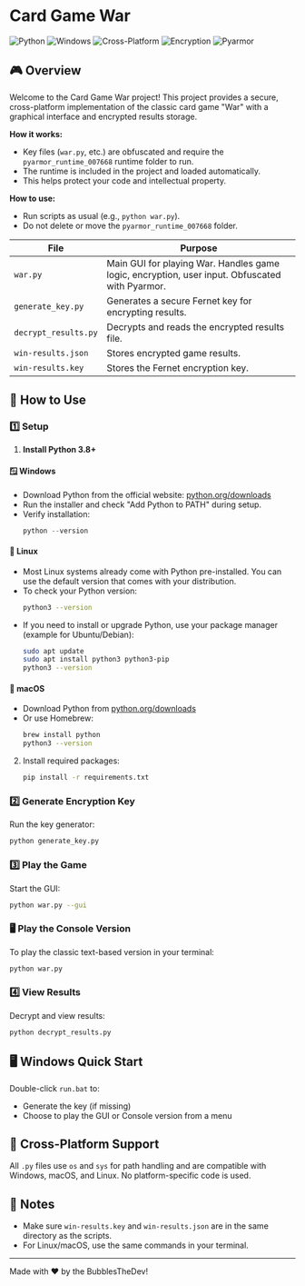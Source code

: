# Card Game War

![Python](https://img.shields.io/badge/Python-3.11.9-blue?logo=python)
![Windows](https://img.shields.io/badge/Windows-Supported-blue?logo=windows)
![Cross-Platform](https://img.shields.io/badge/Cross--Platform-Yes-green?logo=linux)
![Encryption](https://img.shields.io/badge/Security-Fernet-green?logo=lock)
![Pyarmor](https://img.shields.io/badge/Obfuscated-Pyarmor%209.1.9-orange?logo=python)

## 🎮 Overview

Welcome to the Card Game War project! This project provides a secure, cross-platform implementation of the classic card game "War" with a graphical interface and encrypted results storage.


**How it works:**
- Key files (`war.py`, etc.) are obfuscated and require the `pyarmor_runtime_007668` runtime folder to run.
- The runtime is included in the project and loaded automatically.
- This helps protect your code and intellectual property.

**How to use:**
- Run scripts as usual (e.g., `python war.py`).
- Do not delete or move the `pyarmor_runtime_007668` folder.


| File                | Purpose                                                                 |
|---------------------|------------------------------------------------------------------------|
| `war.py`            | Main GUI for playing War. Handles game logic, encryption, user input. Obfuscated with Pyarmor.|
| `generate_key.py`   | Generates a secure Fernet key for encrypting results.                   |
| `decrypt_results.py`| Decrypts and reads the encrypted results file.                          |
| `win-results.json`  | Stores encrypted game results.                                          |
| `win-results.key`   | Stores the Fernet encryption key.                                       |

## 🚀 How to Use


### 1️⃣ Setup
1. **Install Python 3.8+**

#### 🪟 Windows
- Download Python from the official website: [python.org/downloads](https://www.python.org/downloads/windows/)
- Run the installer and check "Add Python to PATH" during setup.
- Verify installation:
    ```powershell
    python --version
    ```


#### 🐧 Linux
- Most Linux systems already come with Python pre-installed. You can use the default version that comes with your distribution.
- To check your Python version:
    ```bash
    python3 --version
    ```
- If you need to install or upgrade Python, use your package manager (example for Ubuntu/Debian):
    ```bash
    sudo apt update
    sudo apt install python3 python3-pip
    python3 --version
    ```

#### 🍎 macOS
- Download Python from [python.org/downloads](https://www.python.org/downloads/macos/)
- Or use Homebrew:
    ```bash
    brew install python
    python3 --version
    ```

2. Install required packages:
     ```bash
     pip install -r requirements.txt
     ```

### 2️⃣ Generate Encryption Key
Run the key generator:
```bash
python generate_key.py
```


### 3️⃣ Play the Game
Start the GUI:
```bash
python war.py --gui
```

### 🖥️ Play the Console Version
To play the classic text-based version in your terminal:
```bash
python war.py
```

### 4️⃣ View Results
Decrypt and view results:
```bash
python decrypt_results.py
```


## 🖥️ Windows Quick Start
Double-click `run.bat` to:
- Generate the key (if missing)
- Choose to play the GUI or Console version from a menu

## 🏁 Cross-Platform Support
All `.py` files use `os` and `sys` for path handling and are compatible with Windows, macOS, and Linux. No platform-specific code is used.

## 📝 Notes
- Make sure `win-results.key` and `win-results.json` are in the same directory as the scripts.
- For Linux/macOS, use the same commands in your terminal.

---
Made with ❤️ by the BubblesTheDev!

